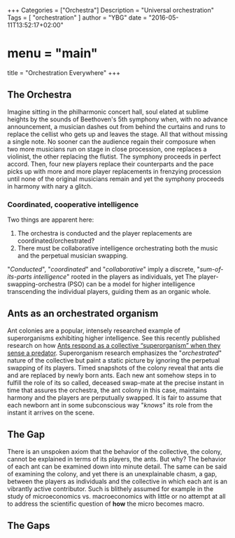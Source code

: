 +++
Categories = ["Orchestra"]
Description = "Universal orchestration"
Tags = [ "orchestration" ]
author = "YBG"
date = "2016-05-11T13:52:17+02:00"
# menu = "main"
title = "Orchestration Everywhere"
+++

## The Orchestra ##
Imagine sitting in the philharmonic concert hall, soul elated at sublime heights by the sounds of Beethoven's 5th symphony when, with no advance announcement, a musician dashes out from behind the curtains and runs to replace the cellist who gets up and leaves the stage. All that without missing a single note. No sooner can the audience regain their composure when two more musicians run on stage in close procession, one replaces a violinist, the other replacing the flutist. The symphony proceeds in perfect accord. Then, four new players replace their counterparts and the pace picks up with more and more player replacements in frenzying procession until none of the original musicians remain and yet the symphony proceeds in harmony with nary a glitch.
### Coordinated, cooperative intelligence
Two things are apparent here:
1. The orchestra is conducted and the player replacements are coordinated/orchestrated?
2. There must be collaborative intelligence orchestrating both the music and the perpetual musician swapping.

"*Conducted*", "*coordinated*" and "*collaborative*" imply a discrete, "*sum-of-its-parts intelligence*" rooted in the players as individuals, yet The player-swapping-orchestra (PSO) can be a model for higher intelligence transcending the individual players, guiding them as an organic whole.

## Ants as an orchestrated organism ##
Ant colonies are a popular, intensely researched example of superorganisms exhibiting higher intelligence. See this recently published research on how [Ants respond as a collective “superorganism” when they sense a predator](http://www.sciencealert.com/ants-respond-as-a-collective-superorganism-when-they-sense-a-predator). Superorganism research emphasizes the "*orchestrated*" nature of the collective but paint a static picture by ignoring the perpetual swapping of its players. Timed snapshots of the colony reveal that ants die and are replaced by newly born ants. Each new ant somehow steps in to fulfill the role of its so called, deceased swap-mate at the precise instant in time that assures the orchestra, the ant colony in this case, maintains harmony and the players are perputually swapped. It is fair to assume that each newborn ant in some subconscious way "*knows*" its role from the instant it arrives on the scene.

## The Gap ##
There is an unspoken axiom that the behavior of the collective, the colony, cannot be explained in terms of its players, the ants. But why? The behavior of each ant can be examined down into minute detail. The same can be said of examining the colony, and yet there is an unexplainable chasm, a gap, between the players as individuals and the collective in which each ant is an vibrantly active contributor. Such is blithely assumed for example in the study of microeconomics vs. macroeconomics with little or no attempt at all to address the scientific question of **how** the micro becomes macro.

## The Gaps ##

